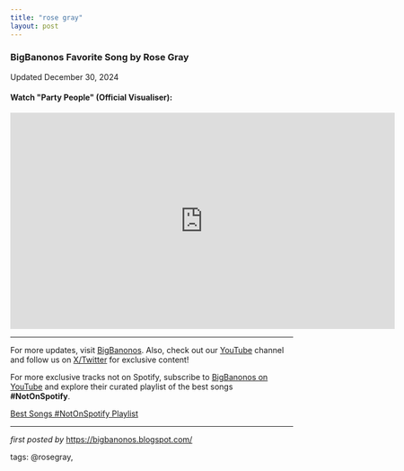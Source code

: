 ```yaml
---
title: "rose gray"
layout: post
---
```

<h3>BigBanonos Favorite Song by Rose Gray</h3>
<p>Updated December 30, 2024</p> <!-- YouTube Video Embed -->
<h4>Watch "Party People" (Official Visualiser):</h4>
<div > <iframe width="685" height="385" src="https://www.youtube.com/embed/sMndhNF-nyI" title="Rose Gray - Party People (Official Visualiser)" frameborder="0" allow="accelerometer; autoplay; clipboard-write; encrypted-media; gyroscope; picture-in-picture; web-share" referrerpolicy="strict-origin-when-cross-origin" allowfullscreen></iframe>
</div> <!-- Footer Links -->
<hr />
<p>For more updates, visit <a href="https://bigbanonos.blogspot.com/" rel="noopener" target="_blank">BigBanonos</a>. Also, check out our <a href="https://www.youtube.com/@BigBanonos" target="_blank">YouTube</a> channel and follow us on <a href="https://x.com/bigbanonos" target="_blank">X/Twitter</a> for exclusive content!</p>


<!--Subscribe and Playlist Links-->
<div>
    <p>For more exclusive tracks not on Spotify, subscribe to <a href="https://www.youtube.com/@BigBanonos" target="_blank">BigBanonos on YouTube</a> and explore their curated playlist of the best songs <strong>#NotOnSpotify</strong>.</p>
    <p><a href="https://www.youtube.com/playlist?list=PLtuNtuTatqI0kFahUCbtbfenC_ET5O_tr" target="_blank">Best Songs #NotOnSpotify Playlist<br /></a></p></div>

<hr />

<p><em>first posted by</em> <a href="https://bigbanonos.blogspot.com/" rel="noopener" target="_new">https://bigbanonos.blogspot.com/</a></p>

<p>tags: @rosegray,</p>
